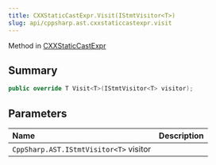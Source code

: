 ```yaml
---
title: CXXStaticCastExpr.Visit(IStmtVisitor<T>)
slug: api/cppsharp.ast.cxxstaticcastexpr.visit
---
```

Method in [CXXStaticCastExpr](/api/cppsharp/ast/cxxstaticcastexpr)

## Summary



```csharp
public override T Visit<T>(IStmtVisitor<T> visitor);
```

## Parameters

|Name|Description|
|:---|:---|
|`CppSharp.AST.IStmtVisitor<T>` visitor||

